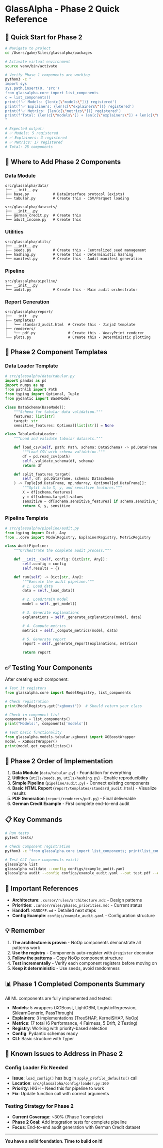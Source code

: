 # GlassAlpha - Phase 2 Quick Reference

## 🚀 Quick Start for Phase 2

```bash
# Navigate to project
cd /Users/gabe/Sites/glassalpha/packages

# Activate virtual environment
source venv/bin/activate

# Verify Phase 1 components are working
python3 -c "
import sys
sys.path.insert(0, 'src')
from glassalpha.core import list_components
c = list_components()
print(f'✅ Models: {len(c[\"models\"])} registered')
print(f'✅ Explainers: {len(c[\"explainers\"])} registered')
print(f'✅ Metrics: {len(c[\"metrics\"])} registered')
print(f'Total: {len(c[\"models\"]) + len(c[\"explainers\"]) + len(c[\"metrics\"])} components')
"

# Expected output:
# ✅ Models: 5 registered
# ✅ Explainers: 3 registered
# ✅ Metrics: 17 registered
# Total: 25 components
```

## 📂 Where to Add Phase 2 Components

### Data Module
```
src/glassalpha/data/
├── __init__.py
├── base.py           # DataInterface protocol (exists)
└── tabular.py        # Create this - CSV/Parquet loading

src/glassalpha/datasets/
├── __init__.py
├── german_credit.py  # Create this
└── adult_income.py   # Create this
```

### Utilities
```
src/glassalpha/utils/
├── __init__.py
├── seeds.py          # Create this - Centralized seed management
├── hashing.py        # Create this - Deterministic hashing
└── manifest.py       # Create this - Audit manifest generation
```

### Pipeline
```
src/glassalpha/pipeline/
├── __init__.py
└── audit.py          # Create this - Main audit orchestrator
```

### Report Generation
```
src/glassalpha/report/
├── __init__.py
├── templates/
│   └── standard_audit.html  # Create this - Jinja2 template
├── renderers/
│   └── pdf.py               # Create this - WeasyPrint renderer
└── plots.py                 # Create this - Deterministic plotting
```

## 📝 Phase 2 Component Templates

### Data Loader Template
```python
# src/glassalpha/data/tabular.py
import pandas as pd
import numpy as np
from pathlib import Path
from typing import Optional, Tuple
from pydantic import BaseModel

class DataSchema(BaseModel):
    """Schema for tabular data validation."""
    features: list[str]
    target: str
    sensitive_features: Optional[list[str]] = None

class TabularDataLoader:
    """Load and validate tabular datasets."""

    def load_csv(self, path: Path, schema: DataSchema) -> pd.DataFrame:
        """Load CSV with schema validation."""
        df = pd.read_csv(path)
        self._validate_schema(df, schema)
        return df

    def split_features_target(
        self, df: pd.DataFrame, schema: DataSchema
    ) -> Tuple[pd.DataFrame, np.ndarray, Optional[pd.DataFrame]]:
        """Split into X, y, and sensitive features."""
        X = df[schema.features]
        y = df[schema.target].values
        sensitive = df[schema.sensitive_features] if schema.sensitive_features else None
        return X, y, sensitive
```

### Pipeline Template
```python
# src/glassalpha/pipeline/audit.py
from typing import Dict, Any
from ..core import ModelRegistry, ExplainerRegistry, MetricRegistry

class AuditPipeline:
    """Orchestrate the complete audit process."""

    def __init__(self, config: Dict[str, Any]):
        self.config = config
        self.results = {}

    def run(self) -> Dict[str, Any]:
        """Execute the audit pipeline."""
        # 1. Load data
        data = self._load_data()

        # 2. Load/train model
        model = self._get_model()

        # 3. Generate explanations
        explanations = self._generate_explanations(model, data)

        # 4. Compute metrics
        metrics = self._compute_metrics(model, data)

        # 5. Generate report
        report = self._generate_report(explanations, metrics)

        return report
```

## ✅ Testing Your Components

After creating each component:

```python
# Test it registers
from glassalpha.core import ModelRegistry, list_components

# Check registration
print(ModelRegistry.get("xgboost"))  # Should return your class

# Check in component list
components = list_components()
print("Models:", components['models'])

# Test basic functionality
from glassalpha.models.tabular.xgboost import XGBoostWrapper
model = XGBoostWrapper()
print(model.get_capabilities())
```

## 🎯 Phase 2 Order of Implementation

1. **Data Module** (`data/tabular.py`) - Foundation for everything
2. **Utilities** (`utils/seeds.py`, `utils/hashing.py`) - Enable reproducibility
3. **Simple Pipeline** (`pipeline/audit.py`) - Connect existing components
4. **Basic HTML Report** (`report/templates/standard_audit.html`) - Visualize results
5. **PDF Generation** (`report/renderers/pdf.py`) - Final deliverable
6. **German Credit Example** - First complete end-to-end audit

## 📋 Key Commands

```bash
# Run tests
pytest tests/

# Check component registration
python3 -c "from glassalpha.core import list_components; print(list_components())"

# Test CLI (once components exist)
glassalpha list
glassalpha validate --config configs/example_audit.yaml
glassalpha audit --config configs/example_audit.yaml --out test.pdf --dry-run
```

## 🔗 Important References

- **Architecture**: `.cursor/rules/architecture.mdc` - Design patterns
- **Priorities**: `.cursor/rules/phase1_priorities.mdc` - Current status
- **Handoff**: `HANDOFF.md` - Detailed next steps
- **Config Example**: `configs/example_audit.yaml` - Configuration structure

## 💡 Remember

1. **The architecture is proven** - NoOp components demonstrate all patterns work
2. **Use the registry** - Components auto-register with `@register` decorator
3. **Follow the patterns** - Copy NoOp component structure
4. **Test incrementally** - Verify each component registers before moving on
5. **Keep it deterministic** - Use seeds, avoid randomness

## 📊 Phase 1 Completed Components Summary

All ML components are fully implemented and tested:
- **Models**: 5 wrappers (XGBoost, LightGBM, LogisticRegression, SklearnGeneric, PassThrough)
- **Explainers**: 3 implementations (TreeSHAP, KernelSHAP, NoOp)
- **Metrics**: 17 total (6 Performance, 4 Fairness, 5 Drift, 2 Testing)
- **Registry**: Working with priority-based selection
- **Config**: Pydantic schemas ready
- **CLI**: Basic structure with Typer

## 🧪 Known Issues to Address in Phase 2

### Config Loader Fix Needed
- **Issue**: `load_config()` has bug in `apply_profile_defaults()` call
- **Location**: `src/glassalpha/config/loader.py:160`
- **Priority**: HIGH - Need this for pipeline to work
- **Fix**: Update function call with correct arguments

### Testing Strategy for Phase 2
- **Current Coverage**: ~30% (Phase 1 complete)
- **Phase 2 Goal**: Add integration tests for complete pipeline
- **Focus**: End-to-end audit generation with German Credit dataset

---

**You have a solid foundation. Time to build on it!**
